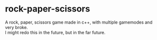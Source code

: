# rock-paper-scissors

A rock, paper, scissors game made in c++, with multiple gamemodes and very broke.  
I might redo this in the future, but in the far future.
